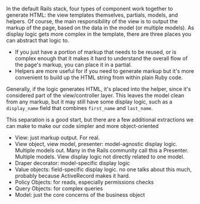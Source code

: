 In the default Rails stack, four types of component work together to generate HTML: the view templates themselves, partials, models, and helpers. Of course, the main responsibility of the view is to output the markup of the page, based on the data in the model (or multiple models). As display logic gets more complex in the template, there are three places you can abstract that logic to.

- If you just have a portion of markup that needs to be reused, or is complex enough that it makes it hard to understand the overall flow of the page's markup, you can place it in a partial.
- Helpers are more useful for if you need to generate markup but it's more convenient to build up the HTML string from within plain Ruby code.

Generally, if the logic generates HTML, it's placed into the helper, since it's considered part of the view/controller layer. This leaves the model clean from any markup, but it may still have some display logic, such as a `display_name` field that combines `first_name` and `last_name`.

This separation is a good start, but there are a few additional extractions we can make to make our code simpler and more object-oriented

- View: just markup output. For real.
- View object, view model, presenter: model-agnostic display logic. Multiple models out. Many in the Rails community call this a Presenter. Multiple models. View display logic not directly related to one model.
- Draper decorator: model-specific display logic
- Value objects: field-specific display logic. no one talks about this much, probably because ActiveRecord makes it hard.
- Policy Objects: for reads, especially permissions checks
- Query Objects: for complex queries
- Model: just the core concerns of the business object